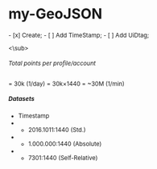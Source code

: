 # my-GeoJSON

<sub>
- [x] Create;
- [ ] Add TimeStamp;
- [ ] Add UiDtag;

<\sub>

###### Total points per profile/account
= 30k (1/day)
= 30k×1440 = ~30M (1/min)

##### Datasets
* Timestamp
* * 2016.1011:1440 (Std.)
* * 1.000.000:1440 (Absolute)
* * 7301:1440 (Self-Relative)
